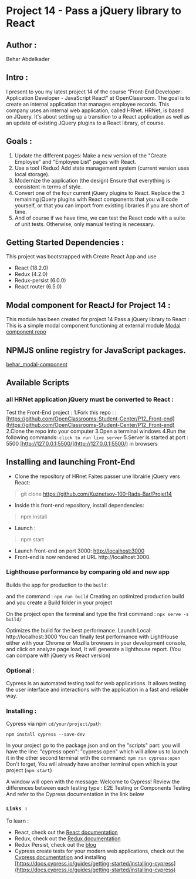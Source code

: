 # Project 14 - Pass a jQuery library to React

## Author : 
Behar Abdelkader

## Intro :
I present to you my latest project 14 of the course "Front-End Developer: Application Developer - JavaScript React" at OpenClassroom. 
The goal is to create an internal application that manages employee records. This company uses an internal web application, called HRnet. 
HRNet, is based on JQuery. It's about setting up a transition to a React application as well as an update of existing JQuery plugins to a React library, of course.

## Goals :

1. Update the different pages:
  Make a new version of the "Create Employee" and "Employee List" pages with React.
2. Use a tool (Redux) Add state management system (current version uses local storage).
3. Modernize the application (the design) Ensure that everything is consistent in terms of style.
4. Convert one of the four current jQuery plugins to React. Replace the 3 remaining jQuery plugins with React components that you will code yourself,                       or that you can import from existing libraries if you are short of time.
5. And of course if we have time, we can test the React code with a suite of unit tests. Otherwise, only manual testing is necessary.

## Getting Started Dependencies : 
This project was bootstrapped with Create React App and use
- React (18.2.0)
- Redux (4.2.0)
- Redux-persist (6.0.0)
- React router (6.5.0)

## Modal component for ReactJ for Project 14 : 
This module has been created for project 14 Pass a jQuery library to React : This is a simple modal component functioning at external module
[Modal component repo](https://github.com/Kuznetsov-100-Rads-Bar/modal-component)

## NPMJS online registry for JavaScript packages. 
[behar_modal-component](https://www.npmjs.com/package/behar_modal-component?activeTab=readme)

## Available Scripts
### all HRNet application jQuery must be converted to React : 
Test the Front-End project : 
1.Fork this repo : : [https://github.com/OpenClassrooms-Student-Center/P12_Front-end](https://github.com/OpenClassrooms-Student-Center/P12_Front-end)
2.Clone the repo into your computer
3.Open a terminal windows 
4.Run the following commands: `click to run live server`
5.Server is started at port : 5500  [http://127.0.0.1:5500/](http://127.0.0.1:5500/) in browsers 
  

## Installing and launching Front-End

- Clone the repository of HRnet Faites passer une librairie jQuery vers React:
> git clone https://github.com/Kuznetsov-100-Rads-Bar/Projet14

- Inside this front-end repository, install dependencies:
> npm install

- Launch : 
> npm start

- Launch front-end on port 3000: [http://localhost:3000](http://localhost:3000)
- Front-end is now rendered at URL http://localhost:3000.




### Lighthouse performance by comparing old and new app
Builds the app for production to the `build`: 

and the command : 
`npm run build`  Creating an optimized production build and you create a Build folder in your project

On the project open the terminal and type the first command : 
`npx serve -s build/`

 Optimizes the build for the best performance.
Launch Local:    http://localhost:3000
You can finally test performance with LightHouse either with your Chrome or Mozilla browsers in your development console, and click on analyze page load, It will generate a lighthouse report. (You can compare with jQuery vs React version)


### Optional : 
Cypress is an automated testing tool for web applications. It allows testing the user interface and interactions with the application in a fast and reliable way.

### Installing : 
Cypress via npm
`cd/your/project/path`

`npm install cypress --save-dev`

In your project go to the package.json and on the "scripts" part: you will have the line:
"cypress:open": "cypress open" which will allow us to launch it in the other second terminal with the command: `npm run cypress:open`
Don't forget, You will already have another terminal open which is your project (`npm start`)

A window will open with the message: Welcome to Cypress!
Review the differences between each testing type : E2E Testing or Components Testing 
And refer to the Cypress documentation in the link below


### `Links :`
To learn :
- React, check out the [React documentation](https://reactjs.org/)
- Redux, check out the [Redux documentation](https://redux.js.org/)
- Redux Persist, check out the [blog](https://blog.logrocket.com/persist-state-redux-persist-redux-toolkit-react/)
- Cypress create tests for your modern web applications, check out the [Cypress documentation](https://www.cypress.io/) and installing [https://docs.cypress.io/guides/getting-started/installing-cypress](https://docs.cypress.io/guides/getting-started/installing-cypress)

